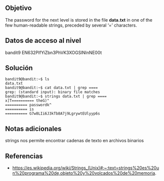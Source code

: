 ## Objetivo
The password for the next level is stored in the file **data.txt** in one of the few human-readable strings, preceded by several ‘=’ characters.
## Datos de acceso al nivel
bandit9
EN632PlfYiZbn3PhVK3XOGSlNInNE00t
## Solución
```
bandit9@bandit:~$ ls
data.txt
bandit9@bandit:~$ cat data.txt | grep ====
grep: (standard input): binary file matches
bandit9@bandit:~$ strings data.txt | grep ====
x]T========== theG)"
========== passwordk^
========== is
========== G7w8LIi6J3kTb8A7j9LgrywtEUlyyp6s
```
## Notas adicionales
strings nos permite encontrar cadenas de texto en archivos binarios
## Referencias
- https://es.wikipedia.org/wiki/Strings_(Unix)#:~:text=strings%20es%20un%20programa%20de,objeto%20y%20volcados%20de%20memoria.